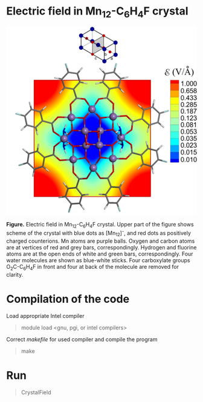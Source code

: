 # Electric field in Mn<sub>12</sub>-C<sub>6</sub>H<sub>4</sub>F crystal


![GitHub Logo](https://github.com/Dmitry-Skachkov/Crystal-Field-Mn12-C6H4F/blob/main/figs/E_field_2_log_31.jpg)

**Figure.** Electric field in Mn<sub>12</sub>-C<sub>6</sub>H<sub>4</sub>F crystal. Upper part of the figure shows scheme of the crystal with blue dots as [Mn<sub>12</sub>]<sup>-</sup>, and red dots as positively charged counterions. Mn atoms are purple balls. Oxygen and carbon atoms are at vertices of red and grey bars, correspondingly. Hydrogen and fluorine atoms are at the open ends of white and green bars, correspondingly. Four water molecules are shown as blue-white sticks. Four carboxylate groups O<sub>2</sub>C-C<sub>6</sub>H<sub>4</sub>F in front and four at back of the molecule are removed for clarity.

# Compilation of the code

Load appropriate Intel compiler
> module load <gnu, pgi, or intel compilers>

Correct *makefile* for used compiler and compile the program

> make

# Run 

> CrystalField

